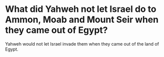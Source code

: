 # What did Yahweh not let Israel do to Ammon, Moab and Mount Seir when they came out of Egypt?

Yahweh would not let Israel invade them when they came out of the land of Egypt.
